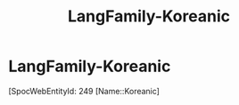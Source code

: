 ﻿---
title: "LangFamily-Koreanic"
type: LangFamily
tags: 
- Lang_Family
---

# LangFamily-Koreanic

[SpocWebEntityId: 249
[Name::Koreanic]

